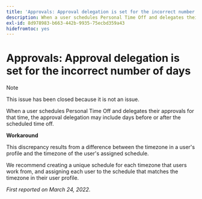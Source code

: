 ```yaml
---
title: 'Approvals: Approval delegation is set for the incorrect number of days'
description: When a user schedules Personal Time Off and delegates their approvals for that time, the approval delegation may include days before or after the scheduled time off.
exl-id: 8d978983-b663-442b-9935-75ecbd359a43
hidefromtoc: yes
---
```

# Approvals: Approval delegation is set for the incorrect number of days

>[!NOTE]
>
>This issue has been closed because it is not an issue.

When a user schedules Personal Time Off and delegates their approvals for that time, the approval delegation may include days before or after the scheduled time off.

**Workaround**

This discrepancy results from a difference between the timezone in a user's profile and the timezone of the user's assigned schedule.

We recommend creating a unique schedule for each timezone that users work from, and assigning each user to the schedule that matches the timezone in their user profile.

_First reported on March 24, 2022._
